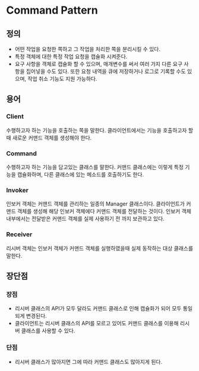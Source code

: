 [SourceIcon]: ../../image/source-icon.png

# Command Pattern

## 정의
* 어떤 작업을 요청한 쪽하고 그 작업을 처리한 쪽을 분리시킬 수 있다.
* 특정 객체에 대한 특정 작업 요청을 캡슐화 시켜준다.
* 요구 사항을 객체로 캡슐화 할 수 있으며, 매개변수를 써서 여러 가지 다른 요구 사항을 집어넣을 수도 있다.
또한 요청 내역을 큐에 저장하거나 로그로 기록할 수도 있으며, 작업 취소 기능도 지원 가능하다.

## 용어

### Client
수행하고자 하는 기능을 호출하는 쪽을 말한다.
클라이언트에서는 기능을 호출하고자 할 때 새로운 커맨드 객체를 생성해야 한다.

### Command
수행하고자 하는 기능을 담고있는 클래스를 말한다.
커맨드 클래스에는 이렇게 특정 기능을 캡슐화하며, 다른 클래스에 있는 메소드를 호출하기도 한다.

### Invoker
인보커 객체는 커맨드 객체를 관리하는 일종의 Manager 클래스이다.
클라이언트가 커맨드 객체를 생성해 해당 인보커 객체에다 커맨드 객체를 전달하는 것이다.
인보커 객체 내부에서는 전달받은 커맨드 객체를 실제 사용하기 전 까지 보관하고 있다.

### Receiver
리시버 객체는 인보커 객체가 커맨드 객체를 실행하였을때 실제 동작하는 대상 클래스를 말한다.

## 장단점

### 장점
* 리시버 클래스의 API가 모두 달라도 커맨드 클래스로 인해 캡슐화가 되어 모두 통일되게 변경된다.
* 클라이언트는 리시버 클래스의 API를 모르고 있어도 커맨드 클래스를 이용해 리시버 클래스를 사용할 수 있다.

### 단점
* 리시버 클래스가 많아지면 그에 따라 커맨드 클래스도 많아지게 된다.